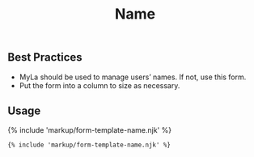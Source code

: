 ﻿---
title: Name
summary: The Name Form allows the user to input their name.
tags: form-templates
layout: guide
eleventyNavigation:
  key: Name
  parent: Form Templates
  order: 5
  excerpt: The Name Form allows the user to input their name.
  img: /img/illustrations/illus-name.svg
---

## Best Practices

- MyLa should be used to manage users’ names. If not, use this form.
- Put the form into a column to size as necessary.

## Usage

{% include 'markup/form-template-name.njk' %}

``` html
{% include 'markup/form-template-name.njk' %}
```
